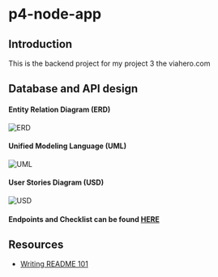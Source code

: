 # p4-node-app

## Introduction

This is the backend project for my project 3 the viahero.com

## Database and API design

#### Entity Relation Diagram (ERD)
![ERD](http://p4-node-app/diagrams/ERD-PSD.jpg)

#### Unified Modeling Language (UML)
![UML](/projects/p4-node-app/diagrams/UML-PSD%20copy.jpg "UML")

#### User Stories Diagram (USD)
![USD](/projects/p4-node-app/diagrams/UserStoriesDiagram%20copy.jpg "USD")

#### Endpoints and Checklist can be found [HERE](./checklists/Ckecklists.xlsx)


## Resources

- [Writing README 101](https://stackoverflow.com/questions/32563078/how-link-to-any-local-file-with-markdown-syntax)
